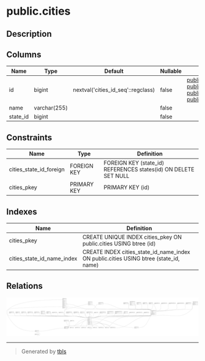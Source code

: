 # public.cities

## Description

## Columns

| Name     | Type         | Default                            | Nullable | Children                                                                                                                                              | Parents                           |
| -------- | ------------ | ---------------------------------- | -------- | ----------------------------------------------------------------------------------------------------------------------------------------------------- | --------------------------------- |
| id       | bigint       | nextval('cities_id_seq'::regclass) | false    | [public.users](public.users.md) [public.companies](public.companies.md) [public.wards](public.wards.md) [public.psc_branches](public.psc_branches.md) |                                   |
| name     | varchar(255) |                                    | false    |                                                                                                                                                       |                                   |
| state_id | bigint       |                                    | false    |                                                                                                                                                       | [public.states](public.states.md) |

## Constraints

| Name                    | Type        | Definition                                                      |
| ----------------------- | ----------- | --------------------------------------------------------------- |
| cities_state_id_foreign | FOREIGN KEY | FOREIGN KEY (state_id) REFERENCES states(id) ON DELETE SET NULL |
| cities_pkey             | PRIMARY KEY | PRIMARY KEY (id)                                                |

## Indexes

| Name                       | Definition                                                                            |
| -------------------------- | ------------------------------------------------------------------------------------- |
| cities_pkey                | CREATE UNIQUE INDEX cities_pkey ON public.cities USING btree (id)                     |
| cities_state_id_name_index | CREATE INDEX cities_state_id_name_index ON public.cities USING btree (state_id, name) |

## Relations

![er](public.cities.svg)

---

> Generated by [tbls](https://github.com/k1LoW/tbls)
